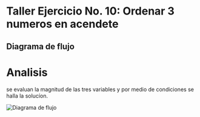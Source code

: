 # Taller Ejercicio No. 10: Ordenar 3 numeros en acendete
## Diagrama de flujo

# Analisis
se evaluan la magnitud de las tres variables y por medio de condiciones se halla la solucíon.


![Diagrama de flujo](diagrama.png "Diagrama de flujo")